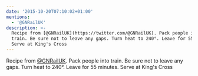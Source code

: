 ```yaml
---
date: '2015-10-20T07:10:02+01:00'
mentions:
  - '@GNRailUK'
description: >-
  Recipe from [@GNRailUK](https://twitter.com/@GNRailUK). Pack people into
  train. Be sure not to leave any gaps. Turn heat to 240°. Leave for 55 minutes.
  Serve at King's Cross
---
```

Recipe from [@GNRailUK](https://twitter.com/@GNRailUK). Pack people into train. Be sure not to leave any gaps. Turn heat to 240°. Leave for 55 minutes. Serve at King's Cross
